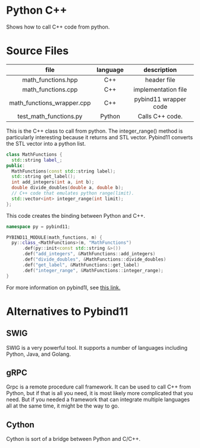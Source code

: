 # Python C++

Shows how to call C++ code from python.

# Source Files

| file                         | language | description           |
|:----------------------------:|:--------:|:---------------------:|
| math\_functions.hpp          | C++      | header file           |
| math\_functions.cpp          | C++      | implementation file   |
| math\_functions\_wrapper.cpp | C++      | pybind11 wrapper code |
| test\_math\_functions.py     | Python   | Calls C++ code.       |

This is the C++ class to call from python. The integer\_range()
method is particularly interesting because it returns and STL vector.
Pybind11 converts the STL vector into a python list.

```C++
class MathFunctions {
  std::string label_;
public:
  MathFunctions(const std::string label);
  std::string get_label();
  int add_integers(int a, int b);
  double divide_doubles(double a, double b);
  // C++ code that emulates python range(limit).
  std::vector<int> integer_range(int limit);
};
```

This code creates the binding between Python and C++.

```C++
namespace py = pybind11;

PYBIND11_MODULE(math_functions, m) {
  py::class_<MathFunctions>(m, "MathFunctions")
      .def(py::init<const std::string &>())
      .def("add_integers", &MathFunctions::add_integers)
      .def("divide_doubles", &MathFunctions::divide_doubles)
      .def("get_label", &MathFunctions::get_label)
      .def("integer_range", &MathFunctions::integer_range);
}

```


For more information on pybind1l, see
[this link.](https://pybind11.readthedocs.io/en/stable/)

# Alternatives to Pybind11

## SWIG
SWIG is a very powerful tool. It supports a number
of languages including Python, Java, and Golang.

## gRPC
Grpc is a remote procedure call framework. It can be used
to call C++ from Python, but if that is all you need, it is
most likely more complicated that you need. But if you needed
a framework that can integrate multiple languages all at the
same time, it might be the way to go.

## Cython
Cython is sort of a bridge between Python and C/C++.

